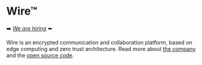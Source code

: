 # Wire™

➡️ *[We are hiring](https://wire.com/jobs/)* ⬅️

Wire is an encrypted communication and collaboration platform, based on edge computing and zero trust architecture. Read more about [the company](https://wire.com) and the [open source code](https://github.com/wireapp/wire).

